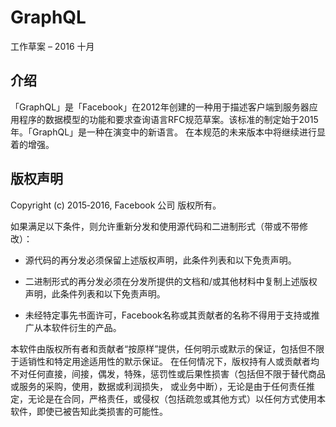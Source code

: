 # GraphQL

工作草案 – 2016 十月

## 介绍

「GraphQL」是「Facebook」在2012年创建的一种用于描述客户端到服务器应用程序的数据模型的功能和要求查询语言RFC规范草案。该标准的制定始于2015年。「GraphQL」是一种在演变中的新语言。 在本规范的未来版本中将继续进行显着的增强。

## 版权声明

Copyright (c) 2015‐2016, Facebook 公司 版权所有。

如果满足以下条件，则允许重新分发和使用源代码和二进制形式（带或不带修改）：

* 源代码的再分发必须保留上述版权声明，此条件列表和以下免责声明。

* 二进制形式的再分发必须在分发所提供的文档和/或其他材料中复制上述版权声明，此条件列表和以下免责声明。

* 未经特定事先书面许可，Facebook名称或其贡献者的名称不得用于支持或推广从本软件衍生的产品。

本软件由版权所有者和贡献者“按原样”提供，任何明示或默示的保证，包括但不限于适销性和特定用途适用性的默示保证。 在任何情况下，版权持有人或贡献者均不对任何直接，间接，偶发，特殊，惩罚性或后果性损害（包括但不限于替代商品或服务的采购，使用，数据或利润损失， 或业务中断），无论是由于任何责任推定，无论是在合同，严格责任，或侵权（包括疏忽或其他方式）以任何方式使用本软件，即使已被告知此类损害的可能性。